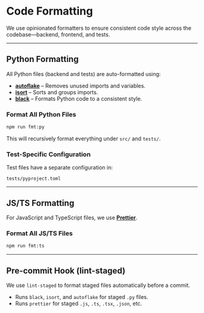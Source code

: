 # Code Formatting

We use opinionated formatters to ensure consistent code style across the codebase—backend, frontend, and tests.

---

## Python Formatting

All Python files (backend and tests) are auto-formatted using:

- **[autoflake](https://pypi.org/project/autoflake/)** – Removes unused imports and variables.
- **[isort](https://pycqa.github.io/isort/)** – Sorts and groups imports.
- **[black](https://black.readthedocs.io/)** – Formats Python code to a consistent style.

### Format All Python Files

```bash
npm run fmt:py
```

This will recursively format everything under `src/` and `tests/`.

### Test-Specific Configuration

Test files have a separate configuration in:

```
tests/pyproject.toml
```

---

## JS/TS Formatting

For JavaScript and TypeScript files, we use **[Prettier](https://prettier.io/)**.

### Format All JS/TS Files

```bash
npm run fmt:ts
```

---

## Pre-commit Hook (lint-staged)

We use `lint-staged` to format staged files automatically before a commit.

- Runs `black`, `isort`, and `autoflake` for staged `.py` files.
- Runs `prettier` for staged `.js`, `.ts`, `.tsx`, `.json`, etc.
